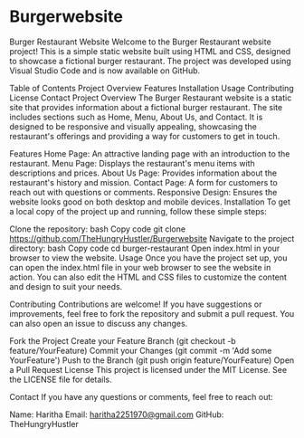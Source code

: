# Burgerwebsite
Burger Restaurant Website
Welcome to the Burger Restaurant website project! This is a simple static website built using HTML and CSS, designed to showcase a fictional burger restaurant. The project was developed using Visual Studio Code and is now available on GitHub.

Table of Contents
Project Overview
Features
Installation
Usage
Contributing
License
Contact
Project Overview
The Burger Restaurant website is a static site that provides information about a fictional burger restaurant. The site includes sections such as Home, Menu, About Us, and Contact. It is designed to be responsive and visually appealing, showcasing the restaurant's offerings and providing a way for customers to get in touch.

Features
Home Page: An attractive landing page with an introduction to the restaurant.
Menu Page: Displays the restaurant's menu items with descriptions and prices.
About Us Page: Provides information about the restaurant's history and mission.
Contact Page: A form for customers to reach out with questions or comments.
Responsive Design: Ensures the website looks good on both desktop and mobile devices.
Installation
To get a local copy of the project up and running, follow these simple steps:

Clone the repository:
bash
Copy code
git clone https://github.com/TheHungryHustler/Burgerwebsite
Navigate to the project directory:
bash
Copy code
cd burger-restaurant
Open index.html in your browser to view the website.
Usage
Once you have the project set up, you can open the index.html file in your web browser to see the website in action. You can also edit the HTML and CSS files to customize the content and design to suit your needs.

Contributing
Contributions are welcome! If you have suggestions or improvements, feel free to fork the repository and submit a pull request. You can also open an issue to discuss any changes.

Fork the Project
Create your Feature Branch (git checkout -b feature/YourFeature)
Commit your Changes (git commit -m 'Add some YourFeature')
Push to the Branch (git push origin feature/YourFeature)
Open a Pull Request
License
This project is licensed under the MIT License. See the LICENSE file for details.

Contact
If you have any questions or comments, feel free to reach out:

Name: Haritha
Email: haritha2251970@gmail.com
GitHub: TheHungryHustler
